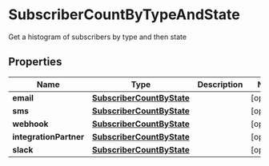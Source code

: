 

# SubscriberCountByTypeAndState

Get a histogram of subscribers by type and then state

## Properties

Name | Type | Description | Notes
------------ | ------------- | ------------- | -------------
**email** | [**SubscriberCountByState**](SubscriberCountByState.md) |  |  [optional]
**sms** | [**SubscriberCountByState**](SubscriberCountByState.md) |  |  [optional]
**webhook** | [**SubscriberCountByState**](SubscriberCountByState.md) |  |  [optional]
**integrationPartner** | [**SubscriberCountByState**](SubscriberCountByState.md) |  |  [optional]
**slack** | [**SubscriberCountByState**](SubscriberCountByState.md) |  |  [optional]



